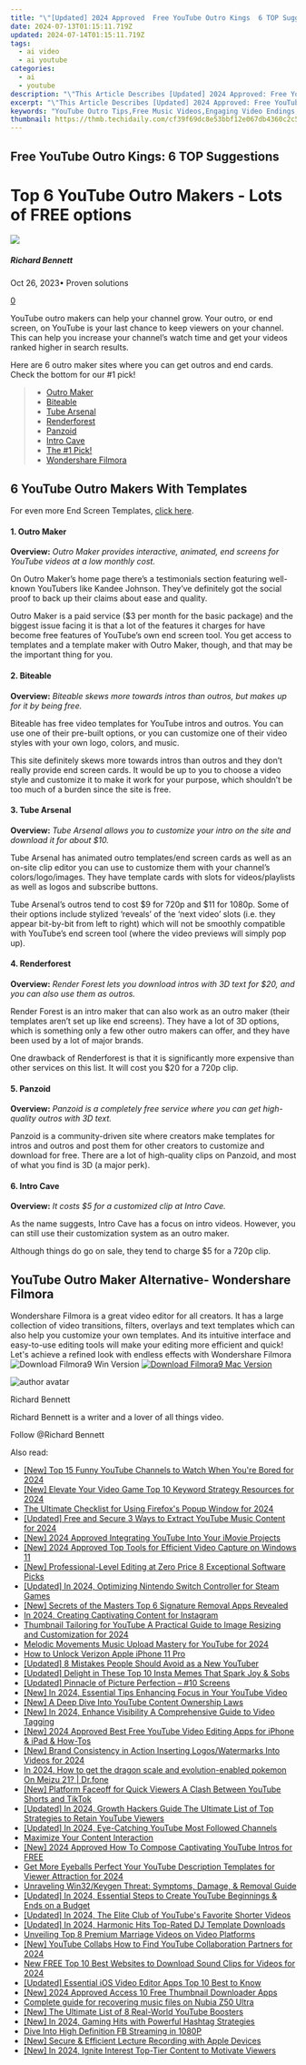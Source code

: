 ```yaml
---
title: "\"[Updated] 2024 Approved  Free YouTube Outro Kings  6 TOP Suggestions!\""
date: 2024-07-13T01:15:11.719Z
updated: 2024-07-14T01:15:11.719Z
tags:
  - ai video
  - ai youtube
categories:
  - ai
  - youtube
description: "\"This Article Describes [Updated] 2024 Approved: Free YouTube Outro Kings: 6 TOP Suggestions!\""
excerpt: "\"This Article Describes [Updated] 2024 Approved: Free YouTube Outro Kings: 6 TOP Suggestions!\""
keywords: "YouTube Outro Tips,Free Music Videos,Engaging Video Endings,Creative Outro Ideas,YouTube Editing Guide,Music Video Enhancement,Free Outro Content"
thumbnail: https://thmb.techidaily.com/cf39f69dc8e53bbf12e067db4360c2c57f8f63b2613fefed65baa25cc0a615d2.jpeg
---
```


## Free YouTube Outro Kings: 6 TOP Suggestions

# Top 6 YouTube Outro Makers - Lots of FREE options

![](https://images.wondershare.com/filmora/article-images/richard-bennett.jpg)

##### Richard Bennett

 Oct 26, 2023• Proven solutions

[0](#commentsBoxSeoTemplate)

YouTube outro makers can help your channel grow. Your outro, or end screen, on YouTube is your last chance to keep viewers on your channel. This can help you increase your channel’s watch time and get your videos ranked higher in search results.

Here are 6 outro maker sites where you can get outros and end cards. Check the bottom for our #1 pick!

> * [Outro Maker](#outromaker)
> * [Biteable](#biteable)
> * [Tube Arsenal](#tubearsenal)
> * [Renderforest](#renderforest)
> * [Panzoid](#Panzoid)
> * [Intro Cave](#introcave)
> * [The #1 Pick!](#one)
> * [Wondershare Filmora](#filmora)

## 6 YouTube Outro Makers With Templates

For even more End Screen Templates, [click here](https://www.filmora.io/community-blog/free-youtube-end-screen-templates%21-plus%3B-how-to-build-your-301.html).

#### 1. Outro Maker

**Overview:** _Outro Maker provides interactive, animated, end screens for YouTube videos at a low monthly cost._

On Outro Maker’s home page there’s a testimonials section featuring well-known YouTubers like Kandee Johnson. They’ve definitely got the social proof to back up their claims about ease and quality.

Outro Maker is a paid service ($3 per month for the basic package) and the biggest issue facing it is that a lot of the features it charges for have become free features of YouTube’s own end screen tool. You get access to templates and a template maker with Outro Maker, though, and that may be the important thing for you.

#### 2. Biteable

**Overview:** _Biteable skews more towards intros than outros, but makes up for it by being free._

Biteable has free video templates for YouTube intros and outros. You can use one of their pre-built options, or you can customize one of their video styles with your own logo, colors, and music.

This site definitely skews more towards intros than outros and they don’t really provide end screen cards. It would be up to you to choose a video style and customize it to make it work for your purpose, which shouldn’t be too much of a burden since the site is free.

#### 3. Tube Arsenal

**Overview:** _Tube Arsenal allows you to customize your intro on the site and download it for about $10._

Tube Arsenal has animated outro templates/end screen cards as well as an on-site clip editor you can use to customize them with your channel’s colors/logo/images. They have template cards with slots for videos/playlists as well as logos and subscribe buttons.

Tube Arsenal’s outros tend to cost $9 for 720p and $11 for 1080p. Some of their options include stylized ‘reveals’ of the ‘next video’ slots (i.e. they appear bit-by-bit from left to right) which will not be smoothly compatible with YouTube’s end screen tool (where the video previews will simply pop up).

#### 4. Renderforest

**Overview:** _Render Forest lets you download intros with 3D text for $20, and you can also use them as outros._

Render Forest is an intro maker that can also work as an outro maker (their templates aren’t set up like end screens). They have a lot of 3D options, which is something only a few other outro makers can offer, and they have been used by a lot of major brands.

One drawback of Renderforest is that it is significantly more expensive than other services on this list. It will cost you $20 for a 720p clip.

#### 5. Panzoid

**Overview:** _Panzoid is a completely free service where you can get high-quality outros with 3D text._

Panzoid is a community-driven site where creators make templates for intros and outros and post them for other creators to customize and download for free. There are a lot of high-quality clips on Panzoid, and most of what you find is 3D (a major perk).

#### 6. Intro Cave

**Overview:** _It costs $5 for a customized clip at Intro Cave._

As the name suggests, Intro Cave has a focus on intro videos. However, you can still use their customization system as an outro maker.

Although things do go on sale, they tend to charge $5 for a 720p clip.

## YouTube Outro Maker Alternative- Wondershare Filmora

Wondershare Filmora is a great video editor for all creators. It has a large collection of video transitions, filters, overlays and text templates which can also help you customize your own templates. And its intuitive interface and easy-to-use editing tools will make your editing more efficient and quick! Let's achieve a refined look with endless effects with Wondershare Filmora ![![Download Filmora9 Win Version](https://images.wondershare.com/filmora/guide/download-btn-win.jpg) ](https://tools.techidaily.com/wondershare/filmora/download/) [![Download Filmora9 Mac Version](https://images.wondershare.com/filmora/guide/download-btn-mac.jpg) ](https://tools.techidaily.com/wondershare/filmora/download/)

![author avatar](https://images.wondershare.com/filmora/article-images/richard-bennett.jpg)

Richard Bennett

Richard Bennett is a writer and a lover of all things video.

Follow @Richard Bennett


<ins class="adsbygoogle"
     style="display:block"
     data-ad-format="autorelaxed"
     data-ad-client="ca-pub-7571918770474297"
     data-ad-slot="1223367746"></ins>



<ins class="adsbygoogle"
     style="display:block"
     data-ad-client="ca-pub-7571918770474297"
     data-ad-slot="8358498916"
     data-ad-format="auto"
     data-full-width-responsive="true"></ins>



<span class="atpl-alsoreadstyle">Also read:</span>
<div><ul>
<li><a href="https://youtube-zero.techidaily.com/op-15-funny-youtube-channels-to-watch-when-youre-bored-for-2024/"><u>[New] Top 15 Funny YouTube Channels to Watch When You're Bored for 2024</u></a></li>
<li><a href="https://youtube-zero.techidaily.com/levate-your-video-game-top-10-keyword-strategy-resources-for-2024/"><u>[New] Elevate Your Video Game  Top 10 Keyword Strategy Resources for 2024</u></a></li>
<li><a href="https://some-skills.techidaily.com/the-ultimate-checklist-for-using-firefoxs-popup-window-for-2024/"><u>The Ultimate Checklist for Using Firefox's Popup Window for 2024</u></a></li>
<li><a href="https://youtube-zero.techidaily.com/ed-free-and-secure-3-ways-to-extract-youtube-music-content-for-2024/"><u>[Updated] Free and Secure  3 Ways to Extract YouTube Music Content for 2024</u></a></li>
<li><a href="https://youtube-zero.techidaily.com/024-approved-integrating-youtube-into-your-imovie-projects/"><u>[New] 2024 Approved  Integrating YouTube Into Your iMovie Projects</u></a></li>
<li><a href="https://visual-screen-recording.techidaily.com/new-2024-approved-top-tools-for-efficient-video-capture-on-windows-11/"><u>[New] 2024 Approved  Top Tools for Efficient Video Capture on Windows 11</u></a></li>
<li><a href="https://youtube-zero.techidaily.com/rofessional-level-editing-at-zero-price-8-exceptional-software-picks/"><u>[New] Professional-Level Editing at Zero Price  8 Exceptional Software Picks</u></a></li>
<li><a href="https://on-screen-recording.techidaily.com/updated-in-2024-optimizing-nintendo-switch-controller-for-steam-games/"><u>[Updated] In 2024, Optimizing Nintendo Switch Controller for Steam Games</u></a></li>
<li><a href="https://extra-support.techidaily.com/new-secrets-of-the-masters-top-6-signature-removal-apps-revealed/"><u>[New] Secrets of the Masters  Top 6 Signature Removal Apps Revealed</u></a></li>
<li><a href="https://instagram-clips.techidaily.com/in-2024-creating-captivating-content-for-instagram/"><u>In 2024, Creating Captivating Content for Instagram</u></a></li>
<li><a href="https://facebook-video-share.techidaily.com/thumbnail-tailoring-for-youtube-a-practical-guide-to-image-resizing-and-customization-for-2024/"><u>Thumbnail Tailoring for YouTube  A Practical Guide to Image Resizing and Customization for 2024</u></a></li>
<li><a href="https://youtube-zero.techidaily.com/ic-movements-music-upload-mastery-for-youtube-for-2024/"><u>Melodic Movements  Music Upload Mastery for YouTube for 2024</u></a></li>
<li><a href="https://sim-unlock.techidaily.com/how-to-unlock-verizon-apple-iphone-11-pro-by-drfone-ios/"><u>How to Unlock Verizon Apple iPhone 11 Pro</u></a></li>
<li><a href="https://youtube-videos.techidaily.com/updated-8-mistakes-people-should-avoid-as-a-new-youtuber/"><u>[Updated] 8 Mistakes People Should Avoid as a New YouTuber</u></a></li>
<li><a href="https://instagram-videos.techidaily.com/updated-delight-in-these-top-10-insta-memes-that-spark-joy-and-sobs/"><u>[Updated] Delight in These Top 10 Insta Memes That Spark Joy & Sobs</u></a></li>
<li><a href="https://extra-support.techidaily.com/updated-pinnacle-of-picture-perfection-10-screens/"><u>[Updated] Pinnacle of Picture Perfection – #10 Screens</u></a></li>
<li><a href="https://youtube-zero.techidaily.com/n-2024-essential-tips-enhancing-focus-in-your-youtube-video/"><u>[New] In 2024, Essential Tips  Enhancing Focus in Your YouTube Video</u></a></li>
<li><a href="https://youtube-zero.techidaily.com/-deep-dive-into-youtube-content-ownership-laws/"><u>[New] A Deep Dive Into YouTube Content Ownership Laws</u></a></li>
<li><a href="https://youtube-zero.techidaily.com/n-2024-enhance-visibility-a-comprehensive-guide-to-video-tagging/"><u>[New] In 2024, Enhance Visibility  A Comprehensive Guide to Video Tagging</u></a></li>
<li><a href="https://youtube-zero.techidaily.com/024-approved-best-free-youtube-video-editing-apps-for-iphone-and-ipad-and-how-tos/"><u>[New] 2024 Approved  Best Free YouTube Video Editing Apps for iPhone & iPad & How-Tos</u></a></li>
<li><a href="https://facebook-record-videos.techidaily.com/new-brand-consistency-in-action-inserting-logoswatermarks-into-videos-for-2024/"><u>[New] Brand Consistency in Action  Inserting Logos/Watermarks Into Videos for 2024</u></a></li>
<li><a href="https://android-pokemon-go.techidaily.com/in-2024-how-to-get-the-dragon-scale-and-evolution-enabled-pokemon-on-meizu-21-drfone-by-drfone-virtual-android/"><u>In 2024, How to get the dragon scale and evolution-enabled pokemon On Meizu 21? | Dr.fone</u></a></li>
<li><a href="https://youtube-zero.techidaily.com/latform-faceoff-for-quick-viewers-a-clash-between-youtube-shorts-and-tiktok/"><u>[New] Platform Faceoff for Quick Viewers  A Clash Between YouTube Shorts and TikTok</u></a></li>
<li><a href="https://youtube-zero.techidaily.com/ed-in-2024-growth-hackers-guide-the-ultimate-list-of-top-strategies-to-retain-youtube-viewers/"><u>[Updated] In 2024, Growth Hackers Guide  The Ultimate List of Top Strategies to Retain YouTube Viewers</u></a></li>
<li><a href="https://youtube-zero.techidaily.com/ed-in-2024-eye-catching-youtube-most-followed-channels/"><u>[Updated] In 2024, Eye-Catching YouTube  Most Followed Channels</u></a></li>
<li><a href="https://youtube-zero.techidaily.com/ize-your-content-interaction/"><u>Maximize Your Content Interaction</u></a></li>
<li><a href="https://youtube-zero.techidaily.com/024-approved-how-to-compose-captivating-youtube-intros-for-free/"><u>[New] 2024 Approved  How To Compose Captivating YouTube Intros for FREE</u></a></li>
<li><a href="https://youtube-help.techidaily.com/get-more-eyeballs-perfect-your-youtube-description-templates-for-viewer-attraction-for-2024/"><u>Get More Eyeballs  Perfect Your YouTube Description Templates for Viewer Attraction for 2024</u></a></li>
<li><a href="https://win11.techidaily.com/unraveling-win32keygen-threat-symptoms-damage-and-removal-guide/"><u>Unraveling Win32/Keygen Threat: Symptoms, Damage, & Removal Guide</u></a></li>
<li><a href="https://youtube-zero.techidaily.com/ed-in-2024-essential-steps-to-create-youtube-beginnings-and-ends-on-a-budget/"><u>[Updated] In 2024, Essential Steps to Create YouTube Beginnings & Ends on a Budget</u></a></li>
<li><a href="https://youtube-zero.techidaily.com/ed-in-2024-the-elite-club-of-youtubes-favorite-shorter-videos/"><u>[Updated] In 2024, The Elite Club of YouTube's Favorite Shorter Videos</u></a></li>
<li><a href="https://youtube-zero.techidaily.com/ed-in-2024-harmonic-hits-top-rated-dj-template-downloads/"><u>[Updated] In 2024, Harmonic Hits  Top-Rated DJ Template Downloads</u></a></li>
<li><a href="https://youtube-zero.techidaily.com/ling-top-8-premium-marriage-videos-on-video-platforms/"><u>Unveiling Top 8 Premium Marriage Videos on Video Platforms</u></a></li>
<li><a href="https://youtube-zero.techidaily.com/outube-collabs-how-to-find-youtube-collaboration-partners-for-2024/"><u>[New] YouTube Collabs  How to Find YouTube Collaboration Partners for 2024</u></a></li>
<li><a href="https://sound-tweaking.techidaily.com/new-free-top-10-best-websites-to-download-sound-clips-for-videos-for-2024/"><u>New FREE Top 10 Best Websites to Download Sound Clips for Videos for 2024</u></a></li>
<li><a href="https://youtube-zero.techidaily.com/ed-essential-ios-video-editor-apps-top-10-best-to-know/"><u>[Updated] Essential iOS Video Editor Apps  Top 10 Best to Know</u></a></li>
<li><a href="https://youtube-zero.techidaily.com/024-approved-access-10-free-thumbnail-downloader-apps/"><u>[New] 2024 Approved  Access 10 Free Thumbnail Downloader Apps</u></a></li>
<li><a href="https://phone-solutions.techidaily.com/complete-guide-for-recovering-music-files-on-nubia-z50-ultra-by-fonelab-android-recover-music/"><u>Complete guide for recovering music files on Nubia Z50 Ultra</u></a></li>
<li><a href="https://youtube-zero.techidaily.com/he-ultimate-list-of-8-real-world-youtube-boosters/"><u>[New] The Ultimate List of 8 Real-World YouTube Boosters</u></a></li>
<li><a href="https://youtube-zero.techidaily.com/n-2024-gaming-hits-with-powerful-hashtag-strategies/"><u>[New] In 2024, Gaming Hits with Powerful Hashtag Strategies</u></a></li>
<li><a href="https://facebook-video-content.techidaily.com/dive-into-high-definition-fb-streaming-in-1080p/"><u>Dive Into High Definition  FB Streaming in 1080P</u></a></li>
<li><a href="https://video-capture.techidaily.com/new-secure-and-efficient-lecture-recording-with-apple-devices/"><u>[New] Secure & Efficient Lecture Recording with Apple Devices</u></a></li>
<li><a href="https://youtube-zero.techidaily.com/n-2024-ignite-interest-top-tier-content-to-motivate-viewers/"><u>[New] In 2024, Ignite Interest  Top-Tier Content to Motivate Viewers</u></a></li>
</ul></div>
